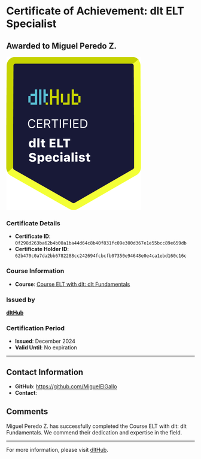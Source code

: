 
# Certificate of Achievement: dlt ELT Specialist

## Awarded to **Miguel Peredo Z.**

![Course Image](../badges/dlt_ELT_specialist.png)

### Certificate Details
- **Certificate ID**: `0f298d263ba62b4b00a1ba44d64c8b40f831fc09e300d367e1e55bcc89e659db`
- **Certificate Holder ID**: `62b470c0a7da2bb6782288cc242694fcbcfb07350e94648e0e4ca1ebd160c16c`

### Course Information
- **Course**: [Course ELT with dlt: dlt Fundamentals](https://github.com/dlt-hub/dlthub-education/tree/main/courses/dlt_fundamentals_dec_2024)

### Issued by
[**dltHub**](https://dlthub.com/) 

### Certification Period
- **Issued**: December 2024
- **Valid Until**: No expiration

---

## Contact Information
- **GitHub**: https://github.com/MiguelElGallo
- **Contact**: 

## Comments
Miguel Peredo Z. has successfully completed the Course ELT with dlt: dlt Fundamentals. We commend their dedication and expertise in the field.

---

For more information, please visit [dltHub](https://dlthub.com/).
    